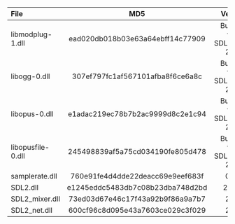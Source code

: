 | File              |               MD5                |            Version            |
|:------------------|:--------------------------------:|:-----------------------------:|
| libmodplug-1.dll  | ead020db018b03e63a64ebff14c77909 | Bundled with SDL2_mixer 2.6.1 |
| libogg-0.dll      | 307ef797fc1af567101afba8f6ce6a8c | Bundled with SDL2_mixer 2.6.1 |
| libopus-0.dll     | e1adac219ec78b7b2ac9999d8c2e1c94 | Bundled with SDL2_mixer 2.6.1 |
| libopusfile-0.dll | 245498839af5a75cd034190fe805d478 | Bundled with SDL2_mixer 2.6.1 |
| samplerate.dll    | 760e91fe4d4dde22deacc69e9eef683f |             0.2.2             |
| SDL2.dll          | e1245eddc5483db7c08b23dba748d2bd |            2.24.2             |
| SDL2_mixer.dll    | 73ed03d67e46c17f43a92b9f86a9a7b7 |             2.6.1             |
| SDL2_net.dll      | 600cf96c8d095e43a7603ce029c3f029 |             2.2.0             |
